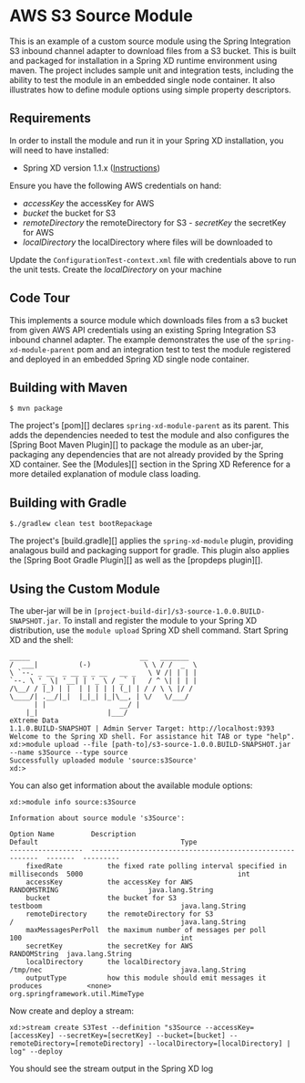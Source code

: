 AWS S3 Source Module
=============================

This is an example of a custom source module using the Spring Integration S3 inbound channel adapter to download files from a S3 bucket. This is built and packaged for installation in a Spring XD runtime environment using maven. The project includes sample unit and integration tests, including the ability to test the module in an embedded single node container. It also illustrates how to define module options using simple property descriptors.

## Requirements

In order to install the module and run it in your Spring XD installation, you will need to have installed:

* Spring XD version 1.1.x ([Instructions](http://docs.spring.io/spring-xd/docs/current/reference/html/#getting-started))

Ensure you have the following AWS credentials on hand:
- *accessKey*           the accessKey for AWS                                    
- *bucket*              the bucket for S3                                         
- *remoteDirectory*     the remoteDirectory for S3                                                                     - *secretKey*           the secretKey for AWS                                      
- *localDirectory*      the localDirectory where files will be downloaded to

Update the `ConfigurationTest-context.xml` file with credentials above to run the unit tests.
Create the *localDirectory* on your machine 


## Code Tour

This implements a source module which downloads files from a s3 bucket from given AWS API credentials using an existing Spring Integration S3 inbound channel adapter. The example demonstrates the use of the `spring-xd-module-parent` pom and an integration test to test the module registered and deployed in an embedded Spring XD single node container.

## Building with Maven

	$ mvn package

The project's [pom][] declares `spring-xd-module-parent` as its parent. This adds the dependencies needed to test the module and also configures the [Spring Boot Maven Plugin][] to package the module as an uber-jar, packaging any dependencies that are not already provided by the Spring XD container. See the [Modules][] section in the Spring XD Reference for a more detailed explanation of module class loading.

## Building with Gradle

	$./gradlew clean test bootRepackage

The project's [build.gradle][] applies the `spring-xd-module` plugin, providing analagous build and packaging support for gradle. This plugin also applies the [Spring Boot Gradle Plugin][] as well as the [propdeps plugin][]. 

## Using the Custom Module

The uber-jar will be in `[project-build-dir]/s3-source-1.0.0.BUILD-SNAPSHOT.jar`. To install and register the module to your Spring XD distribution, use the `module upload` Spring XD shell command. Start Spring XD and the shell:


	_____                           __   _______
	/  ___|          (-)             \ \ / /  _  \
	\ `--. _ __  _ __ _ _ __   __ _   \ V /| | | |
 	`--. \ '_ \| '__| | '_ \ / _` |   / ^ \| | | |
	/\__/ / |_) | |  | | | | | (_| | / / \ \ |/ /
	\____/| .__/|_|  |_|_| |_|\__, | \/   \/___/
    	  | |                  __/ |
      	|_|                 |___/
	eXtreme Data
	1.1.0.BUILD-SNAPSHOT | Admin Server Target: http://localhost:9393
	Welcome to the Spring XD shell. For assistance hit TAB or type "help".
	xd:>module upload --file [path-to]/s3-source-1.0.0.BUILD-SNAPSHOT.jar --name s3Source --type source
	Successfully uploaded module 'source:s3Source'
	xd:>


You can also get information about the available module options:

	xd:>module info source:s3Source

	Information about source module 's3Source':

  	Option Name         Description                                                Default                                   Type
  	------------------  ---------------------------------------------------------  -------  ---------
    	fixedRate           the fixed rate polling interval specified in milliseconds  5000                                      int
    	accessKey           the accessKey for AWS                                      RANDOMSTRING                      java.lang.String
    	bucket              the bucket for S3                                          testboom                                  java.lang.String
    	remoteDirectory     the remoteDirectory for S3                                 /                                         java.lang.String
    	maxMessagesPerPoll  the maximum number of messages per poll                    100                                       int
    	secretKey           the secretKey for AWS                                      RANDOMString  java.lang.String
    	localDirectory      the localDirectory                                         /tmp/nec                                  java.lang.String
    	outputType          how this module should emit messages it produces           <none>                                    org.springframework.util.MimeType

Now create and deploy a stream:

	xd:>stream create S3Test --definition "s3Source --accessKey=[accessKey] --secretKey=[secretKey] --bucket=[bucket] --remoteDirectory=[remoteDirectory] --localDirectory=[localDirectory] | log" --deploy


You should see the stream output in the Spring XD log 




